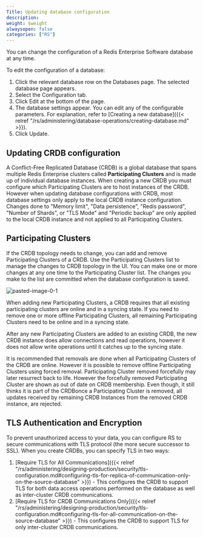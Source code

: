 ```yaml
---
Title: Updating database configuration
description:
weight: $weight
alwaysopen: false
categories: ["RS"]
---
```

You can change the configuration of a Redis Enterprise Software
database at any time.

To edit the configuration of a database:

1. Click the relevant database row on the Databases page. The selected
    database page appears.
1. Select the Configuration tab.
1. Click Edit at the bottom of the page.
1. The database settings appear. You can edit any of the configurable
    parameters. For explanation, refer to
    [Creating a new
    database]({{< relref "/rs/administering/database-operations/creating-database.md" >}}).
1. Click Update.

## Updating CRDB configuration

A Conflict-Free Replicated Database (CRDB) is a global database that
spans multiple Redis Enterprise clusters called
**Participating Clusters** and is made up
of individual database instances. When creating a new CRDB you must
configure which Participating Clusters are to host instances of the
CRDB. However when updating database configurations with CRDB, most
database settings only apply to the local CRDB instance configuration.
Changes done to "Memory limit", "Data persistence", "Redis password",
"Number of Shards", or "TLS Mode" and "Periodic backup" are only applied
to the local CRDB instance and not applied to all Participating
Clusters.

## Participating Clusters

If the CRDB topology needs to change, you can add and remove
Participating Clusters of a CRDB. Use the Participating Clusters list to
manage the changes to CRDB topology in the UI. You can make one or more
changes at any one time to the Participating Cluster list. The changes
you make to the list are committed when the database configuration is
saved.

![pasted-image-0-1](/images/rs/pasted-image-0-1.png?width=1534&height=233)

When adding new Participating Clusters, a CRDB requires that all
existing participating clusters are online and in a syncing state. If
you need to remove one or more offline Participating Clusters, all
remaining Participating Clusters need to be online and in a syncing
state.

After any new Participating Clusters are added to an existing CRDB, the
new CRDB instance does allow connections and read operations, however it
does not allow write operations until it catches up to the syncing
state.

It is recommended that removals are done when all Participating
Clusters of the CRDB are online. However it is possible to remove
offline Participating Clusters using forced removal. Participating
Cluster removed forcefully may later resurrect back to life. However the
forcefully removed Participating Cluster are shown as out of date on CRDB
membership. Even though, it still thinks it is part of the CRDBonce a
Participating Cluster is removed, all updates received by remaining CRDB
Instances from the removed CRDB instance, are
rejected.

## TLS Authentication and Encryption

To prevent unauthorized access to your data, you can configure RS to secure
communications with TLS protocol (the more secure successor to SSL). When you create
CRDBs, you can specify TLS in two ways:

1. [Require TLS for All Communications]({{< relref "/rs/administering/designing-production/security/tls-configuration.md#configuring-tls-for-replica-of-communication-only-on-the-source-database" >}}) -
    This configures the CRDB to support TLS for both data access operations performed
    on the database as well as inter-cluster CRDB communications.
1. [Require TLS for CRDB Communications Only]({{< relref "/rs/administering/designing-production/security/tls-configuration.md#configuring-tls-for-all-communication-on-the-source-database" >}}) -
    This configures the CRDB to support TLS for only inter-cluster CRDB communications.
